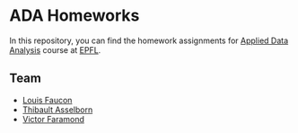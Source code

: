 # ADA Homeworks

In this repository, you can find the homework assignments for [Applied Data Analysis](ada.epfl.ch) course at [EPFL](epfl.ch).

## Team

- [Louis Faucon](https://github.com/lfaucon)
- [Thibault Asselborn](https://github.com/asselbor)
- [Victor Faramond](https://github.com/vfaramond)
